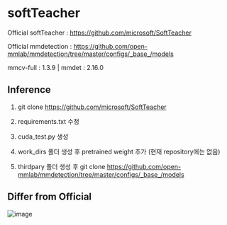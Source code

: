 # softTeacher

Official softTeacher : https://github.com/microsoft/SoftTeacher

Official mmdetection : https://github.com/open-mmlab/mmdetection/tree/master/configs/_base_/models

mmcv-full : 1.3.9 | mmdet : 2.16.0

## Inference
  
1. git clone https://github.com/microsoft/SoftTeacher
  
2. requirements.txt 수정
  
3. cuda_test.py 생성
  
4. work_dirs 폴더 생성 후 pretrained weight 추가 (현재 repository에는 없음)
  
5. thirdpary 폴더 생성 후 git clone https://github.com/open-mmlab/mmdetection/tree/master/configs/_base_/models
  
## Differ from Official
  
![image](https://user-images.githubusercontent.com/73974211/163532714-84fbe6f6-a35b-4291-b655-1eb94ec4d16b.png)

